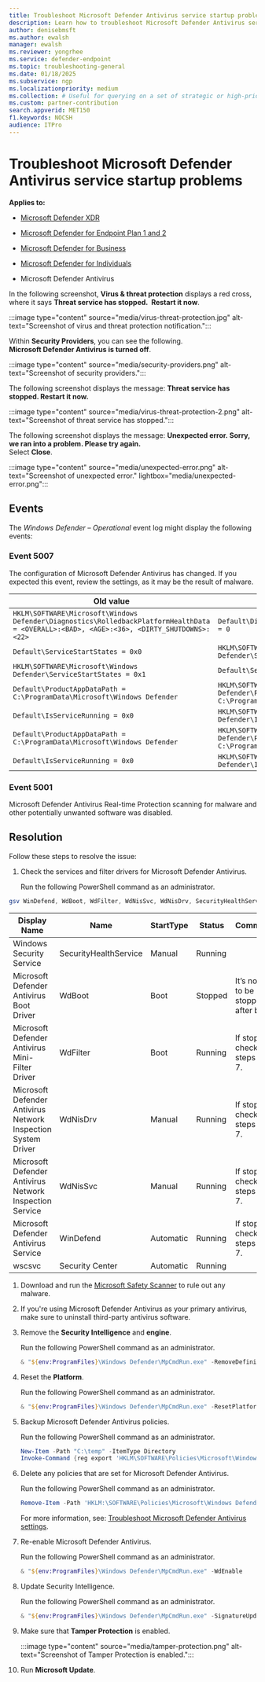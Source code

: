 ```yaml
---
title: Troubleshoot Microsoft Defender Antivirus service startup problems
description: Learn how to troubleshoot Microsoft Defender Antivirus service startup problems.
author: denisebmsft
ms.author: ewalsh
manager: ewalsh
ms.reviewer: yongrhee
ms.service: defender-endpoint
ms.topic: troubleshooting-general
ms.date: 01/18/2025
ms.subservice: ngp
ms.localizationpriority: medium
ms.collection: # Useful for querying on a set of strategic or high-priority content.
ms.custom: partner-contribution
search.appverid: MET150
f1.keywords: NOCSH
audience: ITPro
---
```


# Troubleshoot Microsoft Defender Antivirus service startup problems   

**Applies to:**

- [Microsoft Defender XDR](/defender-xdr)

- [Microsoft Defender for Endpoint Plan 1 and 2](microsoft-defender-endpoint.md)

- [Microsoft Defender for Business](https://www.microsoft.com/security/business/endpoint-security/microsoft-defender-business)

- [Microsoft Defender for Individuals](https://www.microsoft.com/microsoft-365/microsoft-defender-for-individuals)

- Microsoft Defender Antivirus

In the following screenshot, **Virus & threat protection** displays a red cross, where it says **Threat service has stopped.  Restart it now**.

:::image type="content" source="media/virus-threat-protection.jpg" alt-text="Screenshot of virus and threat protection notification.":::

Within **Security Providers**, you can see the following. <br> **Microsoft Defender Antivirus is turned off**.

:::image type="content" source="media/security-providers.png" alt-text="Screenshot of security providers.":::  

The following screenshot displays the message: **Threat service has stopped. Restart it now.**

:::image type="content" source="media/virus-threat-protection-2.png" alt-text="Screenshot of threat service has stopped.":::  

The following screenshot displays the message: **Unexpected error. Sorry, we ran into a problem. Please try again.** <br> Select **Close**.

:::image type="content" source="media/unexpected-error.png" alt-text="Screenshot of unexpected error." lightbox="media/unexpected-error.png":::  

## Events

The *Windows Defender – Operational* event log might display the following events:

### Event 5007

The configuration of Microsoft Defender Antivirus has changed. If you expected this event, review the settings, as it may be the result of malware.

|Old value  |New value  |
|---------|---------|
|`HKLM\SOFTWARE\Microsoft\Windows Defender\Diagnostics\RolledbackPlatformHealthData = <OVERALL>:<BAD>, <AGE>:<36>, <DIRTY_SHUTDOWNS>:<22>`     | `Default\Diagnostics\RolledbackPlatformHealthData = 0`        |
|`Default\ServiceStartStates = 0x0`     | `HKLM\SOFTWARE\Microsoft\Windows Defender\ServiceStartStates = 0x1`        |
|`HKLM\SOFTWARE\Microsoft\Windows Defender\ServiceStartStates = 0x1`     | `Default\ServiceStartStates = 0x0`        |
|`Default\ProductAppDataPath = C:\ProgramData\Microsoft\Windows Defender`    | `HKLM\SOFTWARE\Microsoft\Windows Defender\ProductAppDataPath = C:\ProgramData\Microsft\Windows Defender`        |
|`Default\IsServiceRunning = 0x0`     | `HKLM\SOFTWARE\Microsoft\Windows Defender\IsServiceRunning = 0x1`        |
|`Default\ProductAppDataPath = C:\ProgramData\Microsoft\Windows Defender`     | `HKLM\SOFTWARE\Microsoft\Windows Defender\ProductAppDataPath = C:\ProgramData\Microsoft\Windows Defender`        |
|`Default\IsServiceRunning = 0x0`    |`HKLM\SOFTWARE\Microsoft\Windows Defender\IsServiceRunning = 0x1`         |

### Event 5001

Microsoft Defender Antivirus Real-time Protection scanning for malware and other potentially unwanted software  was disabled.

## Resolution

Follow these steps to resolve the issue:

1. Check the services and filter drivers for Microsoft Defender Antivirus.

   Run the following PowerShell command as an administrator.
```powershell
gsv WinDefend, WdBoot, WdFilter, WdNisSvc, WdNisDrv, SecurityHealthService, wscsvc | ft -auto DisplayName, Name, StartType, Status
```

| Display Name | Name | StartType | Status | Comments |
| --- | --- | --- | --- | --- |
| Windows Security Service | SecurityHealthService | Manual | Running |  |
| Microsoft Defender Antivirus Boot Driver | WdBoot | Boot | Stopped | It’s normal to be stopped after boot. |
| Microsoft Defender Antivirus Mini-Filter Driver | WdFilter | Boot | Running | If stopped, check steps 3, 6, 7. |
| Microsoft Defender Antivirus Network Inspection System Driver | WdNisDrv | Manual | Running | If stopped, check steps 3, 6, 7. |
| Microsoft Defender Antivirus Network Inspection Service | WdNisSvc | Manual | Running | If stopped, check steps 3, 6, 7. |
| Microsoft Defender Antivirus Service | WinDefend | Automatic | Running | If stopped, check steps 3, 6, 7. |
| wscsvc | Security Center | Automatic | Running |  |

1. Download and run the [Microsoft Safety Scanner](safety-scanner-download.md) to rule out any malware.

1. If you're using Microsoft Defender Antivirus as your primary antivirus, make sure to uninstall third-party antivirus software.

1. Remove the **Security Intelligence** and **engine**.

   Run the following PowerShell command as an administrator.

    ```powershell
    & "${env:ProgramFiles}\Windows Defender\MpCmdRun.exe" -RemoveDefinitions -All
    ```

1. Reset the **Platform**.

   Run the following PowerShell command as an administrator.

    ```powershell
    & "${env:ProgramFiles}\Windows Defender\MpCmdRun.exe" -ResetPlatform
    ```

1. Backup Microsoft Defender Antivirus policies.

   Run the following PowerShell command as an administrator.

    ```powershell
    New-Item -Path "C:\temp" -ItemType Directory
    Invoke-Command {reg export 'HKLM\SOFTWARE\Policies\Microsoft\Windows Defender' C:\Temp\MDAV\_backup.reg
    ```

1. Delete any policies that are set for Microsoft Defender Antivirus.

    Run the following PowerShell command as an administrator.

    ```powershell
    Remove-Item -Path 'HKLM:\SOFTWARE\Policies\Microsoft\Windows Defender' -Force
    ```
    For more information, see: [Troubleshoot Microsoft Defender Antivirus settings](troubleshoot-settings.md).

1. Re-enable Microsoft Defender Antivirus.

    Run the following PowerShell command as an administrator.

    ```powershell
    & "${env:ProgramFiles}\Windows Defender\MpCmdRun.exe" -WdEnable
    ```

1. Update Security Intelligence.

    Run the following PowerShell command as an administrator.

    ```powershell
    & "${env:ProgramFiles}\Windows Defender\MpCmdRun.exe" -SignatureUpdate -MMPC
    ```

1.  Make sure that **Tamper Protection** is enabled.

    :::image type="content" source="media/tamper-protection.png" alt-text="Screenshot of Tamper Protection is enabled.":::

1. Run **Microsoft Update**.